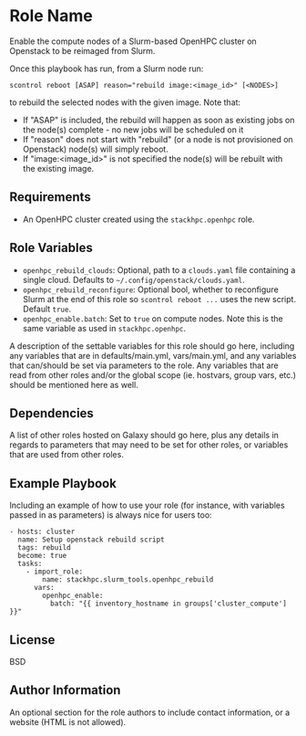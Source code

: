 Role Name
=========

Enable the compute nodes of a Slurm-based OpenHPC cluster on Openstack to be reimaged from Slurm.

Once this playbook has run, from a Slurm node run:

    scontrol reboot [ASAP] reason="rebuild image:<image_id>" [<NODES>]

to rebuild the selected nodes with the given image. Note that:
- If "ASAP" is included, the rebuild will happen as soon as existing jobs on the node(s) complete - no new jobs will be scheduled on it
- If "reason" does not start with "rebuild" (or a node is not provisioned on Openstack) node(s) will simply reboot.
- If "image:<image_id>" is not specified the node(s) will be rebuilt with the existing image.

Requirements
------------

- An OpenHPC cluster created using the `stackhpc.openhpc` role.


Role Variables
--------------

- `openhpc_rebuild_clouds`: Optional, path to a `clouds.yaml` file containing a single cloud. Defaults to `~/.config/openstack/clouds.yaml`.
- `openhpc_rebuild_reconfigure`: Optional bool, whether to reconfigure Slurm at the end of this role so `scontrol reboot ...` uses the new script. Default `true`.
- `openhpc_enable.batch`: Set to `true` on compute nodes. Note this is the same variable as used in `stackhpc.openhpc`.


A description of the settable variables for this role should go here, including any variables that are in defaults/main.yml, vars/main.yml, and any variables that can/should be set via parameters to the role. Any variables that are read from other roles and/or the global scope (ie. hostvars, group vars, etc.) should be mentioned here as well.

Dependencies
------------

A list of other roles hosted on Galaxy should go here, plus any details in regards to parameters that may need to be set for other roles, or variables that are used from other roles.

Example Playbook
----------------

Including an example of how to use your role (for instance, with variables passed in as parameters) is always nice for users too:



    - hosts: cluster
      name: Setup openstack rebuild script
      tags: rebuild
      become: true
      tasks:
        - import_role:
            name: stackhpc.slurm_tools.openhpc_rebuild
          vars:
            openhpc_enable:
              batch: "{{ inventory_hostname in groups['cluster_compute'] }}"


License
-------

BSD

Author Information
------------------

An optional section for the role authors to include contact information, or a website (HTML is not allowed).
